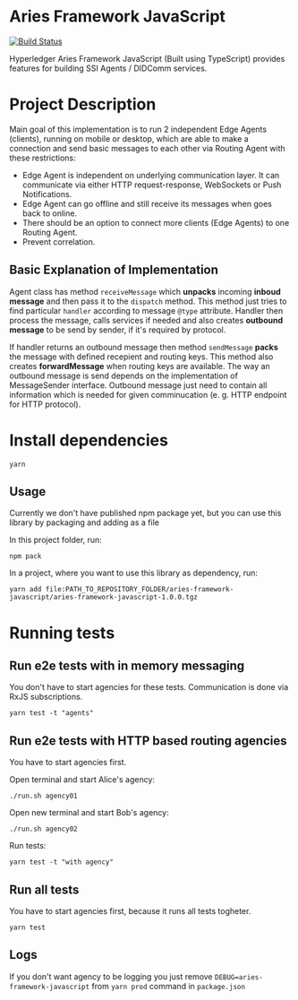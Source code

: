 # Aries Framework JavaScript

[![Build Status](https://dev.azure.com/Hyperledger/Aries/_apis/build/status/hyperledger.aries-framework-javascript?branchName=master)](https://dev.azure.com/Hyperledger/Aries/_build/latest?definitionId=73&branchName=master)

Hyperledger Aries Framework JavaScript (Built using TypeScript) provides features for building SSI Agents / DIDComm services.

# Project Description

Main goal of this implementation is to run 2 independent Edge Agents (clients), running on mobile or desktop, which are able to make a connection and send basic messages to each other via Routing Agent with these restrictions:

- Edge Agent is independent on underlying communication layer. It can communicate via either HTTP request-response, WebSockets or Push Notifications.
- Edge Agent can go offline and still receive its messages when goes back to online.
- There should be an option to connect more clients (Edge Agents) to one Routing Agent.
- Prevent correlation.

## Basic Explanation of Implementation

Agent class has method `receiveMessage` which **unpacks** incoming **inboud message** and then pass it to the `dispatch` method. This method just tries to find particular `handler` according to message `@type` attribute. Handler then process the message, calls services if needed and also creates **outbound message** to be send by sender, if it's required by protocol.

If handler returns an outbound message then method `sendMessage` **packs** the message with defined recepient and routing keys. This method also creates **forwardMessage** when routing keys are available. The way an outbound message is send depends on the implementation of MessageSender interface. Outbound message just need to contain all information which is needed for given comminucation (e. g. HTTP endpoint for HTTP protocol).

# Install dependencies

```
yarn
```

## Usage

Currently we don't have published npm package yet, but you can use this library by packaging and adding as a file

In this project folder, run:
```
npm pack
```

In a project, where you want to use this library as dependency, run:
```
yarn add file:PATH_TO_REPOSITORY_FOLDER/aries-framework-javascript/aries-framework-javascript-1.0.0.tgz
```

# Running tests

## Run e2e tests with in memory messaging

You don't have to start agencies for these tests. Communication is done via RxJS subscriptions.

```
yarn test -t "agents"
```

## Run e2e tests with HTTP based routing agencies

You have to start agencies first.

Open terminal and start Alice's agency:

```
./run.sh agency01
```

Open new terminal and start Bob's agency:

```
./run.sh agency02
```

Run tests:

```
yarn test -t "with agency"
```

## Run all tests

You have to start agencies first, because it runs all tests togheter.

```
yarn test
```

## Logs

If you don't want agency to be logging you just remove `DEBUG=aries-framework-javascript` from `yarn prod` command in `package.json`
